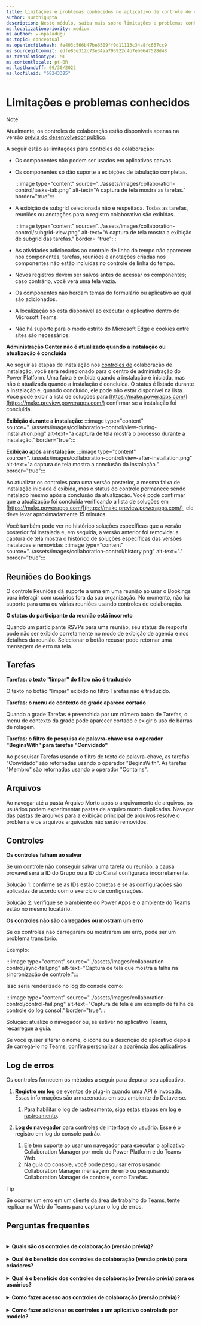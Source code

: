 ```yaml
---
title: Limitações e problemas conhecidos no aplicativo de controle de colaboração
author: surbhigupta
description: Neste módulo, saiba mais sobre limitações e problemas conhecidos no aplicativo Controles de colaboração para o Microsoft Teams.
ms.localizationpriority: medium
ms.author: v-npaladugu
ms.topic: conceptual
ms.openlocfilehash: fe403c566b47be6509ff0d11113c34a8fc667cc9
ms.sourcegitcommit: edfe85e312c73e34aa795922c4b7eb0647528d48
ms.translationtype: MT
ms.contentlocale: pt-BR
ms.lasthandoff: 09/30/2022
ms.locfileid: "68243385"
---
```

# <a name="limitations-and-known-issues"></a>Limitações e problemas conhecidos

> [!NOTE]
> Atualmente, os controles de colaboração estão disponíveis apenas na versão [prévia do desenvolvedor público](~/resources/dev-preview/developer-preview-intro.md).

A seguir estão as limitações para controles de colaboração:

* Os componentes não podem ser usados em aplicativos canvas.
* Os componentes só dão suporte a exibições de tabulação completas.

     :::image type="content" source="../assets/images/collaboration-control/tasks-tab.png" alt-text="A captura de tela mostra as tarefas." border="true":::

* A exibição de subgrid selecionada não é respeitada. Todas as tarefas, reuniões ou anotações para o registro colaborativo são exibidas.

     :::image type="content" source="../assets/images/collaboration-control/subgrid-view.png" alt-text="A captura de tela mostra a exibição de subgrid das tarefas." border= "true":::

* As atividades adicionadas ao controle de linha do tempo não aparecem nos componentes, tarefas, reuniões e anotações criadas nos componentes não estão incluídas no controle de linha do tempo.
* Novos registros devem ser salvos antes de acessar os componentes; caso contrário, você verá uma tela vazia.
* Os componentes não herdam temas do formulário ou aplicativo ao qual são adicionados.
* A localização só está disponível ao executar o aplicativo dentro do Microsoft Teams.
* Não há suporte para o modo estrito do Microsoft Edge e cookies entre sites são necessários.

**Administração Center não é atualizado quando a instalação ou atualização é concluída**

Ao seguir as etapas de instalação nos [controles de](~/samples/install-collaboration-control.md) colaboração de instalação, você será redirecionado para o centro de administração do Power Platform. Uma faixa é exibida quando a instalação é iniciada, mas não é atualizada quando a instalação é concluída. O status é listado durante a instalação e, quando concluído, ele pode não estar disponível na lista. Você pode exibir a lista de soluções para [https://make.powerapps.com/](https://make.preview.powerapps.com/) confirmar se a instalação foi concluída.

**Exibição durante a instalação:** :::image type="content" source="../assets/images/collaboration-control/view-during-installation.png" alt-text="a captura de tela mostra o processo durante a instalação." border="true":::

**Exibição após a instalação:** :::image type="content" source="../assets/images/collaboration-control/view-after-installation.png" alt-text="a captura de tela mostra a conclusão da instalação." border="true":::

Ao atualizar os controles para uma versão posterior, a mesma faixa de instalação iniciada é exibida, mas o status do controle permanece sendo instalado mesmo após a conclusão da atualização. Você pode confirmar que a atualização foi concluída verificando a lista de soluções em [https://make.powerapps.com/](https://make.preview.powerapps.com/), ele deve levar aproximadamente 15 minutos.

Você também pode ver no histórico soluções específicas que a versão posterior foi instalada e, em seguida, a versão anterior foi removida: a captura de tela mostra o histórico de soluções específicas das versões instaladas e removidas :::image type="content" source="../assets/images/collaboration-control/history.png" alt-text="." border="true":::

## <a name="bookings-meetings"></a>Reuniões do Bookings

O controle Reuniões dá suporte a uma em uma reunião ao usar o Bookings para interagir com usuários fora da sua organização. No momento, não há suporte para uma ou várias reuniões usando controles de colaboração.

**O status do participante da reunião está incorreto**

Quando um participante RSVPs para uma reunião, seu status de resposta pode não ser exibido corretamente no modo de exibição de agenda e nos detalhes da reunião. Selecionar o botão recusar pode retornar uma mensagem de erro na tela.

## <a name="tasks"></a>Tarefas

**Tarefas: o texto "limpar" do filtro não é traduzido**

O texto no botão "limpar" exibido no filtro Tarefas não é traduzido.

**Tarefas: o menu de contexto de grade aparece cortado**

Quando a grade Tarefas é preenchida por um número baixo de Tarefas, o menu de contexto da grade pode aparecer cortado e exigir o uso de barras de rolagem.

**Tarefas: o filtro de pesquisa de palavra-chave usa o operador "BeginsWith" para tarefas "Convidado"**

Ao pesquisar Tarefas usando o filtro de texto de palavra-chave, as tarefas "Convidado" são retornadas usando o operador "BeginsWith". As tarefas "Membro" são retornadas usando o operador "Contains".

## <a name="files"></a>Arquivos

Ao navegar até a pasta Arquivo Morto após o arquivamento de arquivos, os usuários podem experimentar pastas de arquivo morto duplicadas.  Navegar das pastas de arquivos para a exibição principal de arquivos resolve o problema e os arquivos arquivados não serão removidos.

## <a name="controls"></a>Controles

**Os controles falham ao salvar**

Se um controle não conseguir salvar uma tarefa ou reunião, a causa provável será a ID do Grupo ou a ID do Canal configurada incorretamente.  

Solução 1: confirme se as IDs estão corretas e se as configurações são aplicadas de acordo com o exercício de configurações.  

Solução 2: verifique se o ambiente do Power Apps e o ambiente do Teams estão no mesmo locatário.  

**Os controles não são carregados ou mostram um erro**

Se os controles não carregarem ou mostrarem um erro, pode ser um problema transitório.

Exemplo:

:::image type="content" source="../assets/images/collaboration-control/sync-fail.png" alt-text="Captura de tela que mostra a falha na sincronização de controle.":::

Isso seria renderizado no log do console como:

:::image type="content" source="../assets/images/collaboration-control/control-fail.png" alt-text="Captura de tela é um exemplo de falha de controle do log consol." border="true":::

Solução: atualize o navegador ou, se estiver no aplicativo Teams, recarregue a guia.

Se você quiser alterar o nome, o ícone ou a descrição do aplicativo depois de carregá-lo no Teams, confira [personalizar a aparência dos aplicativos](/MicrosoftTeams/customize-apps#customize-details-of-an-app)

## <a name="error-logging"></a>Log de erros

Os controles fornecem os métodos a seguir para depurar seu aplicativo.

1. **Registro em log** de eventos de plug-in quando uma API é invocada. Essas informações são armazenadas em seu ambiente do Dataverse.

    1. Para habilitar o log de rastreamento, siga estas etapas em [log e rastreamento](/power-apps/developer/data-platform/logging-tracing?WT.mc_id=email).

1. **Log do navegador** para controles de interface do usuário. Esse é o registro em log do console padrão.

    1. Ele tem suporte ao usar um navegador para executar o aplicativo Collaboration Manager por meio do Power Platform e do Teams Web.
    1. Na guia do console, você pode pesquisar erros usando Collaboration Manager mensagem de erro ou pesquisando Collaboration Manager de controle, como Tarefas.

> [!TIP]
> Se ocorrer um erro em um cliente da área de trabalho do Teams, tente replicar na Web do Teams para capturar o log de erros.

## <a name="faq"></a>Perguntas frequentes

<br>

<details>

<summary><b>Quais são os controles de colaboração (versão prévia)?</b></summary>

Os controles de colaboração (versão prévia) permitem que você adicione recursos do Microsoft 365 aos seus aplicativos personalizados de linha de negócios do Power Apps para simplificar os fluxos de trabalho do usuário ao colaborar em processos de negócios no Teams ou no Power Apps.

<br>

</details>

<br>

<details>

<summary><b>Qual é o benefício dos controles de colaboração (versão prévia) para criadores?</b></summary>

Com esses novos controles, você, como criador, pode arrastar e soltar controles que trazem a colaboração do Microsoft 365 para seu aplicativo.

<br>

</details>

<br>

<details>

<summary><b>Qual é o benefício dos controles de colaboração (versão prévia) para os usuários?</b></summary>

Os usuários podem experimentar ganhos de produtividade e permanecer em seu fluxo colaborando em aprovações, arquivos, reuniões, anotações e tarefas sem sair do contexto do seu aplicativo.

<br>

</details>

<br>

<details>

<summary><b>Como fazer acesso aos controles de colaboração (versão prévia)?</b></summary>

Solicite que o administrador do Power Platform instale os controles do AppSource em seu ambiente do Power Apps.

<br>

</details>

<br>

<details>

<summary><b>Como fazer adicionar os controles a um aplicativo controlado por modelo?</b></summary>

Vá para o Designer de Formulários e arraste os controles do painel Componente para um formulário.

<br>

</details>
